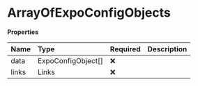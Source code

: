# ArrayOfExpoConfigObjects

**Properties**

| Name  | Type               | Required | Description |
| :---- | :----------------- | :------- | :---------- |
| data  | ExpoConfigObject[] | ❌       |             |
| links | Links              | ❌       |             |

<!-- This file was generated by liblab | https://liblab.com/ -->
